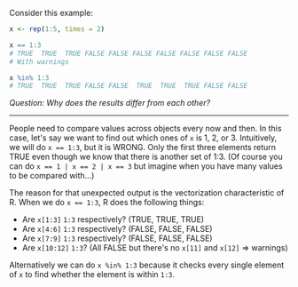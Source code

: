 Consider this example:

```r
x <- rep(1:5, times = 2)

x == 1:3
# TRUE  TRUE  TRUE FALSE FALSE FALSE FALSE FALSE FALSE FALSE
# With warnings

x %in% 1:3
# TRUE  TRUE  TRUE FALSE FALSE  TRUE  TRUE  TRUE FALSE FALSE
```

_Question: Why does the results differ from each other?_

---

People need to compare values across objects every now and then. In this case, let's say we want to find out which ones of `x` is 1, 2, or 3. Intuitively, we will do `x == 1:3`, but it is WRONG. Only the first three elements return TRUE even though we know that there is another set of 1:3. (Of course you can do `x == 1 | x == 2 | x == 3` but imagine when you have many values to be compared with...)

The reason for that unexpected output is the vectorization characteristic of R. When we do `x == 1:3`, R does the following things:

* Are `x[1:3]` `1:3` respectively? (TRUE, TRUE, TRUE)
* Are `x[4:6]` `1:3` respectively? (FALSE, FALSE, FALSE)
* Are `x[7:9]` `1:3` respectively? (FALSE, FALSE, FALSE)
* Are `x[10:12]` `1:3`? (All FALSE but there's no `x[11]` and `x[12]` => warnings)

Alternatively we can do `x %in% 1:3` because it checks every single element of `x` to find whether the element is within `1:3`.
